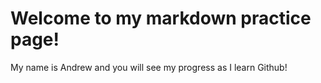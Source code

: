 # Welcome to my markdown practice page!
My name is Andrew and you will see my progress as I learn Github!
